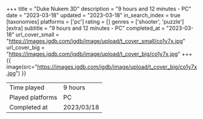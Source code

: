 +++
title = "Duke Nukem 3D"
description = "9 hours and 12 minutes - PC"
date = "2023-03-18"
updated = "2023-03-18"
in_search_index = true
[taxonomies]
platforms = ['pc']
rating = []
genres = ['shooter', 'puzzle']
[extra]
subtitle = "9 hours and 12 minutes - PC"
completed_at = "2023-03-18"
url_cover_small = "https://images.igdb.com/igdb/image/upload/t_cover_small/co1y7x.jpg"
url_cover_big = "https://images.igdb.com/igdb/image/upload/t_cover_big/co1y7x.jpg"
+++
{{ image(src="https://images.igdb.com/igdb/image/upload/t_cover_big/co1y7x.jpg") }}

|              |            |
| ------------ | ---------- |
| Time played  | 9 hours |
| Played platforms    | PC |
| Completed at | 2023/03/18 |


